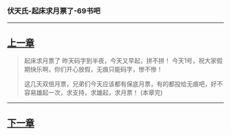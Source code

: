 ### 伏天氏-起床求月票了-69书吧

--------
[上一章](./d84d4faa4c76ed9e6b55ef5a0af426c0.md)
--------


>
>
>
>起床求月票了
>昨天码字到半夜，今天又早起，拼不拼！
>今天1号，祝大家假期快乐啊，你们开心放假，无痕只能码字，惨不惨！
>
>这几天双倍月票，兄弟们今天应该都有保底月票，有的都投给无痕吧，好不容易雄起一次，求支持，求雄起，求月票！
>(本章完)
>
>

--------
[下一章](./4271b848260d4d096cf369a7f13b870f.md)
--------
